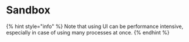 # Sandbox

{% hint style="info" %}
Note that using UI can be performance intensive, especially in case of using many processes at once.
{% endhint %}




